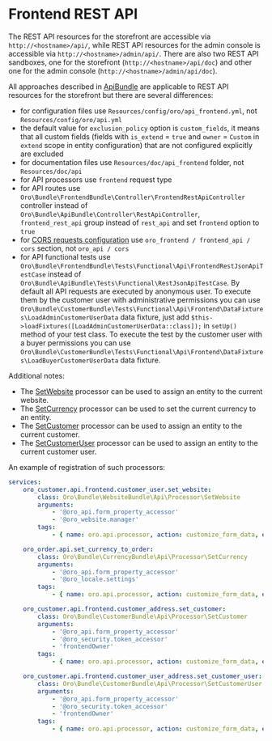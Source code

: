 # Frontend REST API

The REST API resources for the storefront are accessible via `http://<hostname>/api/`,
while REST API resources for the admin console is accessible via `http://<hostname>/admin/api/`.
There are also two REST API sandboxes, one for the storefront (`http://<hostname>/api/doc`) and other one
for the admin console (`http://<hostname>/admin/api/doc`).

All approaches described in [ApiBundle](../../../../../../../platform/src/Oro/Bundle/ApiBundle/README.md) are applicable
to REST API resources for the storefront but there are several differences:

- for configuration files use `Resources/config/oro/api_frontend.yml`, not `Resources/config/oro/api.yml`
- the default value for `exclusion_policy` option is `custom_fields`, it means that all custom fields
  (fields with `is_extend` = `true` and `owner` = `Custom` in `extend` scope in entity configuration)
  that are not configured explicitly are excluded
- for documentation files use `Resources/doc/api_frontend` folder, not `Resources/doc/api`
- for API processors use `frontend` request type
- for API routes use `Oro\Bundle\FrontendBundle\Controller\FrontendRestApiController` controller
  instead of `Oro\Bundle\ApiBundle\Controller\RestApiController`,
  `frontend_rest_api` group instead of `rest_api`
  and set `frontend` option to `true`
- for [CORS requests configuration](../../../../../../../platform/src/Oro/Bundle/ApiBundle/Resources/doc/cors.md)
  use `oro_frontend / frontend_api / cors` section, not `oro_api / cors`
- for API functional tests use `Oro\Bundle\FrontendBundle\Tests\Functional\Api\FrontendRestJsonApiTestCase` instead of
  `Oro\Bundle\ApiBundle\Tests\Functional\RestJsonApiTestCase`. By default all API requests are executed by
  anonymous user. To execute them by the customer user with administrative permissions you can use
  `Oro\Bundle\CustomerBundle\Tests\Functional\Api\Frontend\DataFixtures\LoadAdminCustomerUserData` data fixture,
  just add `$this->loadFixtures([LoadAdminCustomerUserData::class]);` in `setUp()` method of your test class.
  To execute the test by the customer user with a buyer permissions you can use
  `Oro\Bundle\CustomerBundle\Tests\Functional\Api\Frontend\DataFixtures\LoadBuyerCustomerUserData` data fixture.

Additional notes:

- The [SetWebsite](../../../WebsiteBundle/Api/Processor/SetWebsite.php) processor can be used to assign an entity
  to the current website.
- The [SetCurrency](../../../../../../../platform/src/Oro/Bundle/CurrencyBundle/Api/Processor/SetCurrency.php)
  processor can be used to set the current currency to an entity.
- The [SetCustomer](../../../CustomerBundle/Api/Processor/SetCustomer.php) processor can be used to assign an entity
  to the current customer.
- The [SetCustomerUser](../../../CustomerBundle/Api/Processor/SetCustomerUser.php) processor can be used
  to assign an entity to the current customer user.

An example of registration of such processors:

```yaml
services:
    oro_customer.api.frontend.customer_user.set_website:
        class: Oro\Bundle\WebsiteBundle\Api\Processor\SetWebsite
        arguments:
            - '@oro_api.form_property_accessor'
            - '@oro_website.manager'
        tags:
            - { name: oro.api.processor, action: customize_form_data, event: pre_validate, requestType: frontend, class: Oro\Bundle\CustomerBundle\Entity\CustomerUser, parentAction: create, priority: 20 }

    oro_order.api.set_currency_to_order:
        class: Oro\Bundle\CurrencyBundle\Api\Processor\SetCurrency
        arguments:
            - '@oro_api.form_property_accessor'
            - '@oro_locale.settings'
        tags:
            - { name: oro.api.processor, action: customize_form_data, event: pre_validate, requestType: frontend, class: Oro\Bundle\OrderBundle\Entity\Order, parentAction: create, priority: 15 }

    oro_customer.api.frontend.customer_address.set_customer:
        class: Oro\Bundle\CustomerBundle\Api\Processor\SetCustomer
        arguments:
            - '@oro_api.form_property_accessor'
            - '@oro_security.token_accessor'
            - 'frontendOwner'
        tags:
            - { name: oro.api.processor, action: customize_form_data, event: pre_validate, requestType: frontend, class: Oro\Bundle\CustomerBundle\Entity\CustomerAddress, parentAction: create, priority: 10 }

    oro_customer.api.frontend.customer_user_address.set_customer_user:
        class: Oro\Bundle\CustomerBundle\Api\Processor\SetCustomerUser
        arguments:
            - '@oro_api.form_property_accessor'
            - '@oro_security.token_accessor'
            - 'frontendOwner'
        tags:
            - { name: oro.api.processor, action: customize_form_data, event: pre_validate, requestType: frontend, class: Oro\Bundle\CustomerBundle\Entity\CustomerUserAddress, parentAction: create, priority: 10 }
```
